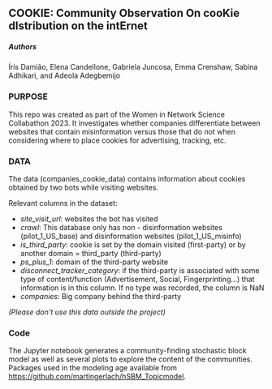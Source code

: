 ## COOKIE: Community Observation On cooKie dIstribution on the intErnet

##### Authors
&Iacute;ris Dami&atilde;o, Elena Candellone, Gabriela Juncosa, Emma Crenshaw, Sabina Adhikari, and Adeola Adegbemijo

### PURPOSE
This repo was created as part of the Women in Network Science Collabathon 2023. It investigates whether companies differentiate between websites that contain misinformation versus those that do not when considering where to place cookies for advertising, tracking, etc.

### DATA

The data (companies_cookie_data) contains information about cookies obtained by two bots while visiting websites.

Relevant columns in the dataset:

* _site_visit_url_: websites the bot has visited
* _crawl_: This database only has non - disinformation websites (pilot_1_US_base) and disinformation websites (pilot_1_US_misinfo)
* _is_third_party_: cookie is set by the domain visited (first-party) or by another domain = third_party (third-party)
* _ps_plus_1_: domain of the third-party website
* _disconnect_tracker_category_: if the third-party is associated with some type of content/function (Advertisement, Social, Fingerprinting...) that information is in this column. If no type was recorded, the column is NaN
* _companies_: Big company behind the third-party

*(Please don't use this data outside the project)*


### Code 
The Jupyter notebook generates a community-finding stochastic block model as well as several plots to explore the content of the communities. Packages used in the modeling age available from https://github.com/martingerlach/hSBM_Topicmodel.

